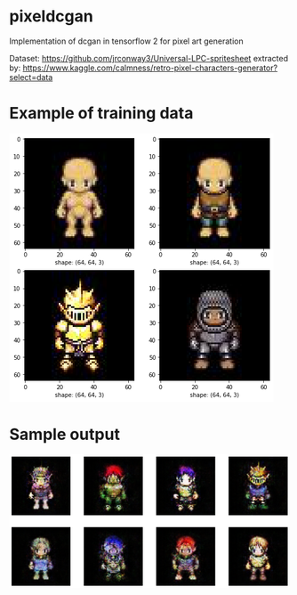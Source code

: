 # pixeldcgan
Implementation of dcgan in tensorflow 2 for pixel art generation


Dataset: https://github.com/jrconway3/Universal-LPC-spritesheet extracted by: https://www.kaggle.com/calmness/retro-pixel-characters-generator?select=data

# Example of training data
![input](./images/input.png)
# Sample output
![output](./images/output.png)
